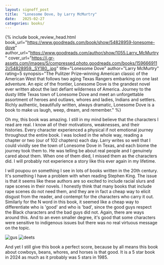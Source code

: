 ```yaml
---
layout: signoff_post
title:  "Lonesome Dove, by Larry McMurtry"
date:   2025-02-27
categories: books/
---
```


{% include book_review_head.html
  book_url="https://www.goodreads.com/book/show/54828959-lonesome-dove"
  author_url="https://www.goodreads.com/author/show/1055.Larry_McMurtry"
  cover_url="https://i.gr-assets.com/images/S/compressed.photo.goodreads.com/books/1596669112i/54828959._SY180_.jpg"
  title="Lonesome Dove"
  author="Larry McMurtry"
  rating=5
  synopsis="The Pulitzer Prize­–winning American classic of the American West that follows two aging Texas Rangers embarking on one last adventure. An epic of the frontier, Lonesome Dove is the grandest novel ever written about the last defiant wilderness of America. Journey to the dusty little Texas town of Lonesome Dove and meet an unforgettable assortment of heroes and outlaws, whores and ladies, Indians and settlers. Richly authentic, beautifully written, always dramatic, Lonesome Dove is a book to make us laugh, weep, dream, and remember."
%}

Oh my, this book was amazing. I still in my mind believe that the characters I read are real. I know all of their motivations, weaknesses, and their histories. Every character experienced a physical if not emotional journey throughout the entire book. I was locked in the whole way, reading a chapter or two (our of 102 chapters) each day. Larry writes so well that I could vividly see the town of Lonesome Dove in Texas, and each biome the journey took them to. He was telling be about real people and I genuinely cared about them. When one of them died, I missed them as the characters did. I will probably not experience a story like this ever again in my lifetime. 

I will poupou on something I see in lots of books written in the 20th century. It's something I have a problem with when reading Stephen King. The issue is that it seems like these authors are so excited to include racial slurs and rape scenes in their novels. I honestly think that many books that include rape scenes do not need them, and they are in fact a cheap way to elicit disgust from the reader, and contempt for the characters who carry it out. Similarly for the N word in this book, it seemed like a cheap way to differentiate who is 'good' and who is 'bad', since the good guys respect the Black characters and the bad guys did not. Again, there are ways around this. And to an even smaller degree, it's good that some characters were sensitive to indigenous issues but there was no real virtuous message on the topic.

![gus](https://i0.wp.com/textflight.blog/wp-content/uploads/2022/02/23932508SX540_-1.jpg?fit=398%2C300&ssl=1)
![deets](https://www.commonsensemedia.org/sites/default/files/styles/ratio_16_9_small/public/screenshots/csm-tv/lonesome-dove-screenshot-5.jpg)

And yet I still give this book a perfect score, because by all means this book about cowboys, beans, whores, and horses is that good. It is a 5 star book in 2024 as much as it probably was 5 stars in 1985. 